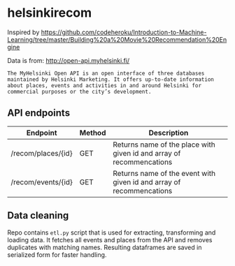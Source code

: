 # helsinkirecom

Inspired by https://github.com/codeheroku/Introduction-to-Machine-Learning/tree/master/Building%20a%20Movie%20Recommendation%20Engine

Data is from:
http://open-api.myhelsinki.fi/

`The MyHelsinki Open API is an open interface of three databases maintained by Helsinki Marketing. It offers up-to-date information about places, events and activities in and around Helsinki for commercial purposes or the city’s development.`

## API endpoints

|Endpoint|Method|Description|
|-|-|-|
|/recom/places/{id}|GET|Returns name of the place with given id and array of recommencations|
|/recom/events/{id}|GET|Returns name of the event with given id and array of recommencations|

## Data cleaning

Repo contains `etl.py` script that is used for extracting, transforming and loading data. It fetches all events and places from the API and removes duplicates with matching names. Resulting dataframes are saved in serialized form for faster handling.

